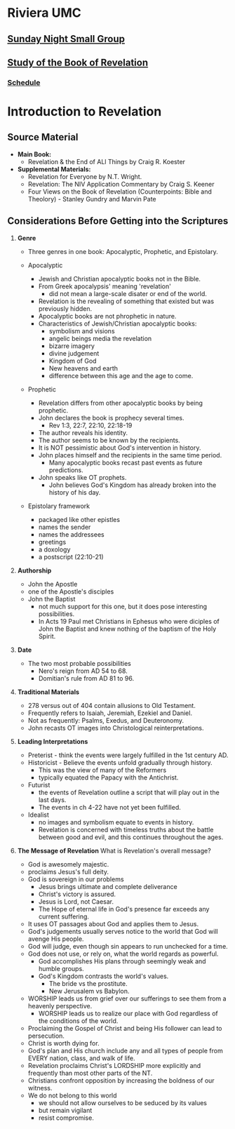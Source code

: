 # Riviera UMC
## [Sunday Night Small Group](/README.md)
## [Study of the Book of Revelation](/Revelation/README.md)
### [Schedule](/Revelation/00-Rev-Schedule.md)

# Introduction to Revelation

## Source Material

- **Main Book:**
  - Revelation & the End of ALl Things by Craig R. Koester
- **Supplemental Materials:**
  - Revelation for Everyone by N.T. Wright.
  - Revelation: The NIV Application Commentary by Craig S. Keener
  - Four Views on the Book of Revelation (Counterpoints: Bible and Theolory) - Stanley Gundry and Marvin Pate

## Considerations Before Getting into the Scriptures

1. **Genre**
   - Three genres in one book: Apocalyptic, Prophetic, and Epistolary.

   - Apocalyptic
     - Jewish and Christian apocalyptic books not in the Bible.
     - From Greek apocalypsis' meaning 'revelation'
       - did not mean a large-scale disater or end of the world.
     - Revelation is the revealing of something that existed but was previously hidden.
     - Apocalyptic books are not phrophetic in nature.
     - Characteristics of Jewish/Christian apocalyptic books: 
       - symbolism and visions
       - angelic beings media the revelation
       - bizarre imagery
       - divine judgement
       - Kingdom of God
       - New heavens and earth
       - difference between this age and the age to come.

   - Prophetic
     - Revelation differs from other apocalyptic books by being prophetic.
	 - John declares the book is prophecy several times.
	   - Rev 1:3, 22:7, 22:10, 22:18-19
	 - The author reveals his identity.
	 - The author seems to be known by the recipients.
	 - It is NOT pessimistic about God's intervention in history.
	 - John places himself and the recipients in the same time period.
	   - Many apocalyptic books recast past events as future predictions.
	 - John speaks like OT prophets.
	   - John believes God's Kingdom has already broken into the history of his day.

   - Epistolary framework
     - packaged like other epistles
     - names the sender
     - names the addressees
     - greetings
     - a doxology
     - a postscript (22:10-21)


2. **Authorship**
   - John the Apostle
   - one of the Apostle's disciples
   - John the Baptist
     - not much support for this one, but it does pose interesting possibilities.
	 - In Acts 19 Paul met Christians in Ephesus who were diciples of John the Baptist and knew nothing of the baptism of the Holy Spirit.

3. **Date**
   - The two most probable possibilities
     - Nero's reign from AD 54 to 68.
     - Domitian's rule from AD 81 to 96.

4. **Traditional Materials**
   - 278 versus out of 404 contain allusions to Old Testament.
   - Frequently refers to Isaiah, Jeremiah, Ezekiel and Daniel.
   - Not as frequently: Psalms, Exedus, and Deuteronomy.
   - John recasts OT images into Christological reinterpretations.

5. **Leading Interpretations**
   - Preterist - think the events were largely fulfilled in the 1st century AD.
   - Historicist - Believe the events unfold gradually through history.
     - This was the view of many of the Reformers
	 - typically equated the Papacy with the Antichrist.
   - Futurist 
     - the events of Revelation outline a script that will play out in the last days.
	 - The events in ch 4-22 have not yet been fulfilled.
   - Idealist
     - no images and symbolism equate to events in history.
     - Revelation is concerned with timeless truths about the battle between good and evil, and this continues throughout the ages.

6. **The Message of Revelation**
   What is Revelation's overall message?

   - God is awesomely majestic.
   - proclaims Jesus's full deity.
   - God is sovereign in our problems
     - Jesus brings ultimate and complete deliverance
     - Christ's victory is assured.
	 - Jesus is Lord, not Caesar.
     - The Hope of eternal life in God's presence far exceeds any current suffering.
   - It uses OT passages about God and applies them to Jesus.
   - God's judgements usually serves notice to the world that God will avenge His people.
   - God will judge, even though sin appears to run unchecked for a time.
   - God does not use, or rely on, what the world regards as powerful.
     - God accomplishes His plans through seemingly weak and humble groups.
     - God's Kingdom contrasts the world's values.
       - The bride vs the prostitute.
       - New Jerusalem vs Babylon.
   - WORSHIP leads us from grief over our sufferings to see them from a heavenly perspective.
     - WORSHIP leads us to realize our place with God regardless of the conditions of the world.
   - Proclaiming the Gospel of Christ and being His follower can lead to persecution.
   - Christ is worth dying for.
   - God's plan and His church include any and all types of people from EVERY nation, class, and walk of life.
   - Revelation proclaims Christ's LORDSHIP more explicitly and frequently than most other parts of the NT.
   - Christians confront opposition by increasing the boldness of our witness.
   - We do not belong to this world
     - we should not allow ourselves to be seduced by its values
	 - but remain vigilant
	 - resist compromise.














